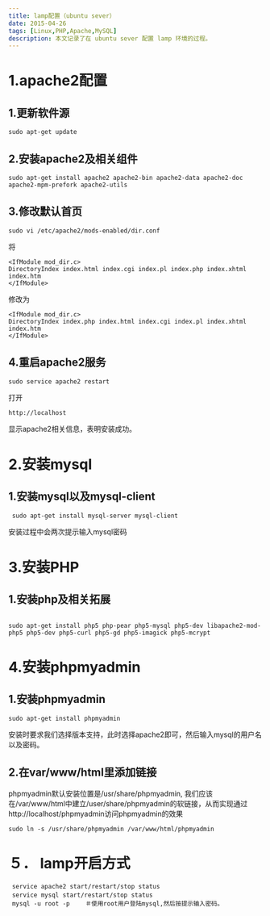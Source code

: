 ```yaml
---
title: lamp配置（ubuntu sever）
date: 2015-04-26
tags: [Linux,PHP,Apache,MySQL]
description: 本文记录了在 ubuntu sever 配置 lamp 环境的过程。
---
```

1.apache2配置
===========

1.更新软件源
-------

```
sudo apt-get update
```

2.安装apache2及相关组件
----------------

```
sudo apt-get install apache2 apache2-bin apache2-data apache2-doc apache2-mpm-prefork apache2-utils
```

3.修改默认首页
--------

```
sudo vi /etc/apache2/mods-enabled/dir.conf
```
将
```
<IfModule mod_dir.c>
DirectoryIndex index.html index.cgi index.pl index.php index.xhtml index.htm 
</IfModule> 
```
修改为

```
<IfModule mod_dir.c>
DirectoryIndex index.php index.html index.cgi index.pl index.xhtml index.htm 
</IfModule> 
```

4.重启apache2服务
-------------

```
sudo service apache2 restart
```

打开

```
http://localhost
```
显示apache2相关信息，表明安装成功。

2.安装mysql
=========

1.安装mysql以及mysql-client
-----------------------

```
 sudo apt-get install mysql-server mysql-client
```
安装过程中会两次提示输入mysql密码

3.安装PHP
=======

1.安装php及相关拓展
------------

```

sudo apt-get install php5 php-pear php5-mysql php5-dev libapache2-mod-php5 php5-dev php5-curl php5-gd php5-imagick php5-mcrypt 
```

4.安装phpmyadmin
==============

1.安装phpmyadmin
--------------

```
sudo apt-get install phpmyadmin 
```
安装时要求我们选择版本支持，此时选择apache2即可，然后输入mysql的用户名以及密码。

2.在var/www/html里添加链接
--------------------

phpmyadmin默认安装位置是/usr/share/phpmyadmin,
我们应该在/var/www/html中建立/user/share/phpmyadmin的软链接，从而实现通过http://localhost/phpmyadmin访问phpmyadmin的效果

```
sudo ln -s /usr/share/phpmyadmin /var/www/html/phpmyadmin 
```

５． lamp开启方式
===========

 

```
 service apache2 start/restart/stop status 　 
 service mysql start/restart/stop status 　　　 
 mysql -u root -p 　　＃使用root用户登陆mysql,然后按提示输入密码。
```







